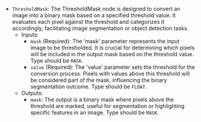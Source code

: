 - `ThresholdMask`: The ThresholdMask node is designed to convert an image into a binary mask based on a specified threshold value. It evaluates each pixel against the threshold and categorizes it accordingly, facilitating image segmentation or object detection tasks.
    - Inputs:
        - `mask` (Required): The 'mask' parameter represents the input image to be thresholded. It is crucial for determining which pixels will be included in the output mask based on the threshold value. Type should be `MASK`.
        - `value` (Required): The 'value' parameter sets the threshold for the conversion process. Pixels with values above this threshold will be considered part of the mask, influencing the binary segmentation outcome. Type should be `FLOAT`.
    - Outputs:
        - `mask`: The output is a binary mask where pixels above the threshold are marked, useful for segmentation or highlighting specific features in an image. Type should be `MASK`.
